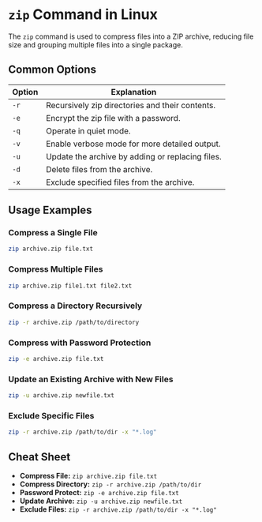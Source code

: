 # `zip` Command in Linux

The `zip` command is used to compress files into a ZIP archive, reducing file size and grouping multiple files into a single package.

## Common Options

| Option      | Explanation                                         |
|-------------|-----------------------------------------------------|
| `-r`        | Recursively zip directories and their contents.      |
| `-e`        | Encrypt the zip file with a password.               |
| `-q`        | Operate in quiet mode.                              |
| `-v`        | Enable verbose mode for more detailed output.       |
| `-u`        | Update the archive by adding or replacing files.    |
| `-d`        | Delete files from the archive.                      |
| `-x`        | Exclude specified files from the archive.           |

## Usage Examples

### Compress a Single File
```bash
zip archive.zip file.txt
```

### Compress Multiple Files
```bash
zip archive.zip file1.txt file2.txt
```

### Compress a Directory Recursively
```bash
zip -r archive.zip /path/to/directory
```

### Compress with Password Protection
```bash
zip -e archive.zip file.txt
```

### Update an Existing Archive with New Files
```bash
zip -u archive.zip newfile.txt
```

### Exclude Specific Files
```bash
zip -r archive.zip /path/to/dir -x "*.log"
```

## Cheat Sheet

- **Compress File:** `zip archive.zip file.txt`
- **Compress Directory:** `zip -r archive.zip /path/to/dir`
- **Password Protect:** `zip -e archive.zip file.txt`
- **Update Archive:** `zip -u archive.zip newfile.txt`
- **Exclude Files:** `zip -r archive.zip /path/to/dir -x "*.log"`
